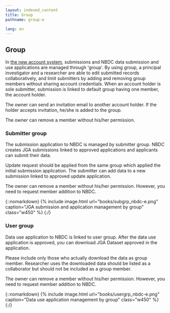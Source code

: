 ```yaml
---
layout: indexed_content
title: Group
pathname: group-e

lang: en
---
```


## Group <a name="group"></a>

In [the new account system](account-integration-e.html), submissions and
NBDC data submission and use applications are managed through 'group'.
By using group, a principal investigator and a researcher are able to
edit submitted records collaboratively, and limit submitters by adding
and removing group members without sharing account credentials. When an
account holder is sole submitter, submission is linked to default group
having one member, the account holder.

The owner can send an invitation email to another account holder. If the
holder accepts invitation, he/she is added to the group.

The owner can remove a member without his/her permission.

### Submitter group <a name="subgrp"></a>

The submission application to NBDC is managed by submitter group. NBDC
creates JGA submissions linked to approved applications and applicants
can submit their data.

Update request should be applied from the same group which applied the
initial submission application. The submitter can add data to a new
submission linked to approved update application.

The owner can remove a member without his/her permission. However, you
need to request member addition to NBDC.

{::nomarkdown}
{% include image.html url="books/subgrp_nbdc-e.png" caption="JGA submission and application management by group" class="w450" %}
{:/}

### User group <a name="usergrp"></a>

Data use application to NBDC is linked to user group. After the data use
application is approved, you can download JGA Dataset approved in the
application.

<span class="red">Please include only those who actually
download the data as group member. Researcher uses the downloaded data
should be listed as a collaborator but should not be included as a group
member.</span>

The owner can remove a member without his/her permission. However, you
need to request member addition to NBDC.

{::nomarkdown}
{% include image.html url="books/usergrp_nbdc-e.png" caption="Data use application management by group" class="w450" %}
{:/}
